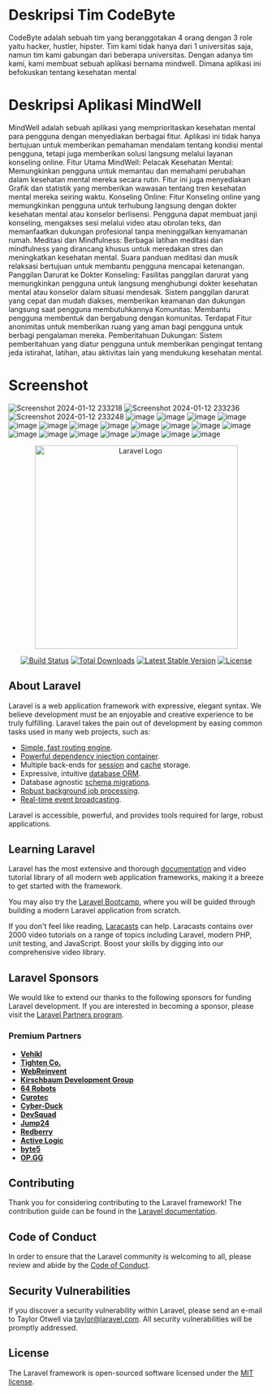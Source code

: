 # Deskripsi Tim CodeByte
CodeByte adalah sebuah tim yang beranggotakan 4 orang dengan 3 role yaitu hacker, hustler, hipster. Tim kami tidak hanya dari 1 universitas saja, namun tim kami gabungan dari beberapa universitas. Dengan adanya tim kami, kami membuat sebuah aplikasi bernama mindwell. Dimana aplikasi ini befokuskan tentang kesehatan mental


# Deskripsi Aplikasi MindWell
MindWell adalah sebuah aplikasi yang memprioritaskan kesehatan mental para pengguna dengan menyediakan berbagai fitur. Aplikasi ini tidak hanya bertujuan untuk memberikan pemahaman mendalam tentang kondisi mental pengguna, tetapi juga memberikan solusi langsung melalui layanan konseling online. Fitur Utama MindWell: Pelacak Kesehatan Mental: Memungkinkan pengguna untuk memantau dan memahami perubahan dalam kesehatan mental mereka secara rutin. Fitur ini juga menyediakan Grafik dan statistik yang memberikan wawasan tentang tren kesehatan mental mereka seiring waktu. Konseling Online: Fitur Konseling online yang memungkinkan pengguna untuk terhubung langsung dengan dokter kesehatan mental atau konselor berlisensi. Pengguna dapat membuat janji konseling, mengakses sesi melalui video atau obrolan teks, dan memanfaatkan dukungan profesional tanpa meninggalkan kenyamanan rumah. Meditasi dan Mindfulness: Berbagai latihan meditasi dan mindfulness yang dirancang khusus untuk meredakan stres dan meningkatkan kesehatan mental. Suara panduan meditasi dan musik relaksasi bertujuan untuk membantu pengguna mencapai ketenangan. Panggilan Darurat ke Dokter Konseling: Fasilitas panggilan darurat yang memungkinkan pengguna untuk langsung menghubungi dokter kesehatan mental atau konselor dalam situasi mendesak. Sistem panggilan darurat yang cepat dan mudah diakses, memberikan keamanan dan dukungan langsung saat pengguna membutuhkannya Komunitas: Membantu pengguna membentuk dan bergabung dengan komunitas. Terdapat Fitur anonimitas untuk memberikan ruang yang aman bagi pengguna untuk berbagi pengalaman mereka. Pemberitahuan Dukungan: Sistem pemberitahuan yang diatur pengguna untuk memberikan pengingat tentang jeda istirahat, latihan, atau aktivitas lain yang mendukung kesehatan mental.

# Screenshot
![Screenshot 2024-01-12 233218](https://github.com/muamarzidan/MindWell/assets/89593258/a3b5a82d-93d5-41a8-82cc-2f3208ffd128)
![Screenshot 2024-01-12 233236](https://github.com/muamarzidan/MindWell/assets/89593258/68423d5d-d541-44c9-b024-8cd69c25df92)
![Screenshot 2024-01-12 233248](https://github.com/muamarzidan/MindWell/assets/89593258/c0a2856e-7678-4b6a-a690-5654aeb527d8)
![image](https://github.com/muamarzidan/MindWell/assets/89593258/c6ef458c-a1e7-4b43-8265-0e6790964019)
![image](https://github.com/muamarzidan/MindWell/assets/89593258/731c277c-4dcb-4085-b86d-cc79dd06905a)
![image](https://github.com/muamarzidan/MindWell/assets/89593258/54bdbd03-ea91-4021-be47-ffe9df16038f)
![image](https://github.com/muamarzidan/MindWell/assets/89593258/db81deb4-a873-4fcf-8dee-1bfb8ae5e8d4)
![image](https://github.com/muamarzidan/MindWell/assets/89593258/d1d27991-01dd-4726-a567-a08510c0cfba)
![image](https://github.com/muamarzidan/MindWell/assets/89593258/c03e23ce-87e5-4bfd-82f9-2d2c95c3efb9)
![image](https://github.com/muamarzidan/MindWell/assets/89593258/102ad4b9-b133-4184-afbf-d732780b77c6)
![image](https://github.com/muamarzidan/MindWell/assets/89593258/45a057d5-47b2-460f-a94b-022f947fcade)
![image](https://github.com/muamarzidan/MindWell/assets/89593258/f9b5306b-fe45-4f6e-96e5-f19e9d90b465)
![image](https://github.com/muamarzidan/MindWell/assets/89593258/e33eac2b-27f3-4cf7-86c4-2d5e7684b6c7)
![image](https://github.com/muamarzidan/MindWell/assets/89593258/6da9ac27-ec27-490c-9696-2d58d3d223b2)
![image](https://github.com/muamarzidan/MindWell/assets/89593258/b702ec1c-b731-4094-b1bd-4c9a2da9c80b)
![image](https://github.com/muamarzidan/MindWell/assets/89593258/a8af4d20-403f-4fdc-a111-7bbc63ef50fa)
![image](https://github.com/muamarzidan/MindWell/assets/89593258/0bba7b35-9dae-4a73-93cf-e356d8c28356)
![image](https://github.com/muamarzidan/MindWell/assets/89593258/fe23864d-e9a7-499f-968d-7915e26b46b2)
![image](https://github.com/muamarzidan/MindWell/assets/89593258/7db22764-dab0-4e0b-b1c7-7902a6e22f18)
![image](https://github.com/muamarzidan/MindWell/assets/89593258/2f5937c7-2193-489a-a970-ecb70f6a4a69)
![image](https://github.com/muamarzidan/MindWell/assets/89593258/291c0706-921e-4ec1-abc7-736d906cedb9)
![image](https://github.com/muamarzidan/MindWell/assets/89593258/47be0ca8-dc9e-41db-9167-30b9598368d6)
<p align="center"><a href="https://laravel.com" target="_blank"><img src="https://raw.githubusercontent.com/laravel/art/master/logo-lockup/5%20SVG/2%20CMYK/1%20Full%20Color/laravel-logolockup-cmyk-red.svg" width="400" alt="Laravel Logo"></a></p>

<p align="center">
<a href="https://github.com/laravel/framework/actions"><img src="https://github.com/laravel/framework/workflows/tests/badge.svg" alt="Build Status"></a>
<a href="https://packagist.org/packages/laravel/framework"><img src="https://img.shields.io/packagist/dt/laravel/framework" alt="Total Downloads"></a>
<a href="https://packagist.org/packages/laravel/framework"><img src="https://img.shields.io/packagist/v/laravel/framework" alt="Latest Stable Version"></a>
<a href="https://packagist.org/packages/laravel/framework"><img src="https://img.shields.io/packagist/l/laravel/framework" alt="License"></a>
</p>

## About Laravel

Laravel is a web application framework with expressive, elegant syntax. We believe development must be an enjoyable and creative experience to be truly fulfilling. Laravel takes the pain out of development by easing common tasks used in many web projects, such as:

- [Simple, fast routing engine](https://laravel.com/docs/routing).
- [Powerful dependency injection container](https://laravel.com/docs/container).
- Multiple back-ends for [session](https://laravel.com/docs/session) and [cache](https://laravel.com/docs/cache) storage.
- Expressive, intuitive [database ORM](https://laravel.com/docs/eloquent).
- Database agnostic [schema migrations](https://laravel.com/docs/migrations).
- [Robust background job processing](https://laravel.com/docs/queues).
- [Real-time event broadcasting](https://laravel.com/docs/broadcasting).

Laravel is accessible, powerful, and provides tools required for large, robust applications.

## Learning Laravel

Laravel has the most extensive and thorough [documentation](https://laravel.com/docs) and video tutorial library of all modern web application frameworks, making it a breeze to get started with the framework.

You may also try the [Laravel Bootcamp](https://bootcamp.laravel.com), where you will be guided through building a modern Laravel application from scratch.

If you don't feel like reading, [Laracasts](https://laracasts.com) can help. Laracasts contains over 2000 video tutorials on a range of topics including Laravel, modern PHP, unit testing, and JavaScript. Boost your skills by digging into our comprehensive video library.

## Laravel Sponsors

We would like to extend our thanks to the following sponsors for funding Laravel development. If you are interested in becoming a sponsor, please visit the [Laravel Partners program](https://partners.laravel.com).

### Premium Partners

- **[Vehikl](https://vehikl.com/)**
- **[Tighten Co.](https://tighten.co)**
- **[WebReinvent](https://webreinvent.com/)**
- **[Kirschbaum Development Group](https://kirschbaumdevelopment.com)**
- **[64 Robots](https://64robots.com)**
- **[Curotec](https://www.curotec.com/services/technologies/laravel/)**
- **[Cyber-Duck](https://cyber-duck.co.uk)**
- **[DevSquad](https://devsquad.com/hire-laravel-developers)**
- **[Jump24](https://jump24.co.uk)**
- **[Redberry](https://redberry.international/laravel/)**
- **[Active Logic](https://activelogic.com)**
- **[byte5](https://byte5.de)**
- **[OP.GG](https://op.gg)**

## Contributing

Thank you for considering contributing to the Laravel framework! The contribution guide can be found in the [Laravel documentation](https://laravel.com/docs/contributions).

## Code of Conduct

In order to ensure that the Laravel community is welcoming to all, please review and abide by the [Code of Conduct](https://laravel.com/docs/contributions#code-of-conduct).

## Security Vulnerabilities

If you discover a security vulnerability within Laravel, please send an e-mail to Taylor Otwell via [taylor@laravel.com](mailto:taylor@laravel.com). All security vulnerabilities will be promptly addressed.

## License

The Laravel framework is open-sourced software licensed under the [MIT license](https://opensource.org/licenses/MIT).
